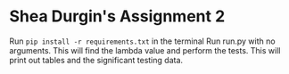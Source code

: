 # Shea Durgin's Assignment 2
Run `pip install -r requirements.txt` in the terminal
Run run.py with no arguments. This will find the lambda value and perform the tests.
This will print out tables and the significant testing data.